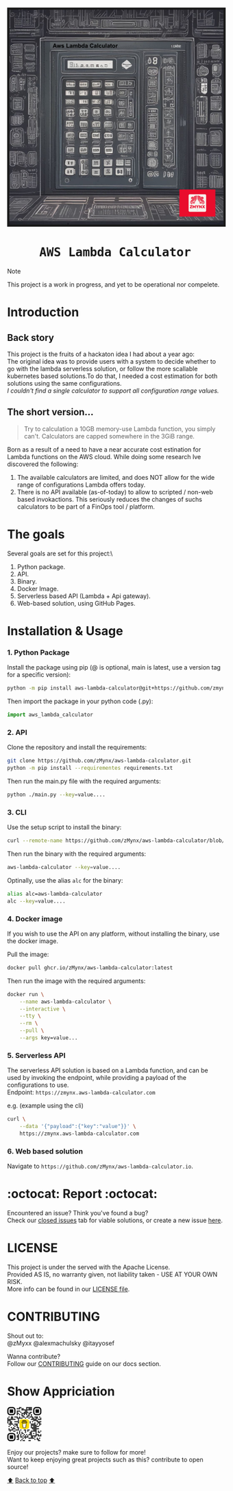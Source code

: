 <a name="top"></a>

<p align="center">
<img src="./docs/assets/IMG_0416.PNG" alt="aws-lambda-calculator" height="500" width="500" border="5"/>
</p>
<h1 align="center"><samp> AWS Lambda Calculator</samp></h1>

> [!NOTE]
> This project is a work in progress, and yet to be operational nor compelete.

# Introduction

## Back story

This project is the fruits of a hackaton idea I had about a year ago:\
The original idea was to provide users with a system to decide whether to go with the lambda serverless solution, or follow the more scallable kubernetes based solutions\.To do that, I needed a cost estimation for both solutions using the same configurations.\
_I couldn't find a single calculator to support all configuration range values._

## The short version...

> Try to calculation a 10GB memory-use Lambda function, you simply can't. Calculators are capped somewhere in the 3GiB range.

Born as a result of a need to have a near accurate cost estination for Lambda functions on the AWS cloud. While doing some research Ive discovered the following:

1. The available calculators are limited, and does NOT allow for the wide range of configurations Lambda offers today.
2. There is no API available (as-of-today) to allow to scripted / non-web based invokactions. This seriously reduces the changes of suchs calculators to be part of a FinOps tool / platform.

# The goals

Several goals are set for this project:\

1. Python package.
2. API.
3. Binary.
4. Docker Image.
5. Serverless based API (Lambda + Api gateway).
6. Web-based solution, using GitHub Pages.

# Installation & Usage

### 1. Python Package

Install the package using pip (@<version> is optional, main is latest, use a version tag for a specific version):

```bash
python -m pip install aws-lambda-calculator@git+https://github.com/zmynx/aws-lambda-calculator#egg=aws-lambda-calculator&subdirectory=aws-lambda-calculator@main
```

Then import the package in your python code (.py):

```python
import aws_lambda_calculator
```

### 2. API

Clone the repository and install the requirements:

```bash
git clone https://github.com/zMynx/aws-lambda-calculator.git
python -m pip install --requirementes requirements.txt
```

Then run the main.py file with the required arguments:

```bash
python ./main.py --key=value....
```

### 3. CLI

Use the setup script to install the binary:

```bash
curl --remote-name https://github.com/zMynx/aws-lambda-calculator/blob/main/run.sh | bash -s -- --install
```

Then run the binary with the required arguments:

```bash
aws-lambda-calculator --key=value....
```

Optinally, use the alias `alc` for the binary:

```bash
alias alc=aws-lambda-calculator
alc --key=value....
```

### 4. Docker image

If you wish to use the API on any platform, without installing the binary, use the docker image.

Pull the image:

```bash
docker pull ghcr.io/zMynx/aws-lambda-calculator:latest
```

Then run the image with the required arguments:

```bash
docker run \
    --name aws-lambda-calculator \
    --interactive \
    --tty \
    --rm \
    --pull \
    --args key=value...
```

### 5. Serverless API

The serverless API solution is based on a Lambda function, and can be used by invoking the endpoint, while providing a payload of the configurations to use.\
Endpoint: `https://zmynx.aws-lambda-calculator.com`

e.g. (example using the cli)

```bash
curl \
    --data '{"payload":{"key":"value"}}' \
    https://zmynx.aws-lambda-calculator.com
```

### 6. Web based solution

Navigate to `https://github.com/zMynx/aws-lambda-calculator.io`.

# :octocat: Report :octocat:

Encountered an issue? Think you've found a bug?\
Check our [closed issues](https://github.com/zMynx/aws-lambda-calculator/issues?q=is%3Aissue%20state%3Aclosed) tab for viable solutions, or create a new issue [here](https://github.com/zMynx/aws-lambda-calculator/issues/new/choose).

# LICENSE

This project is under the served with the Apache License.\
Provided AS IS, no warranty given, not liability taken - USE AT YOUR OWN RISK.\
More info can be found in our [LICENSE file](./LICENSE).

# CONTRIBUTING

Shout out to:\
@zMyxx @alexmachulsky @itayyosef

Wanna contribute?\
Follow our [CONTRIBUTING](./docs/CONTRIBUTING) guide on our docs section.

# Show Appriciation

<img src="./docs/assets/bmc_qr.png" alt="buy-me-a-coffee-qr-code" style="width:80px;height:80px;"></a>

Enjoy our projects? make sure to follow for more!\
Want to keep enjoying great projects such as this? contribute to open source!

[:arrow_up:](#top) [Back to top](#top) [:arrow_up:](#top)
